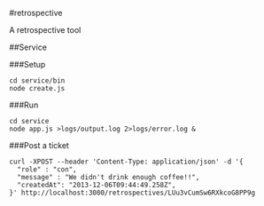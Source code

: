 #retrospective

A retrospective tool

##Service

###Setup

```Shell
cd service/bin
node create.js
```

###Run


```Shell
cd service
node app.js >logs/output.log 2>logs/error.log &
```

###Post a ticket
```Shell
curl -XPOST --header 'Content-Type: application/json' -d '{
  "role" : "con",
  "message" : "We didn't drink enough coffee!!",
  "createdAt": "2013-12-06T09:44:49.258Z",
}' http://localhost:3000/retrospectives/LUu3vCumSw6RXkcoG8PP9g
```
